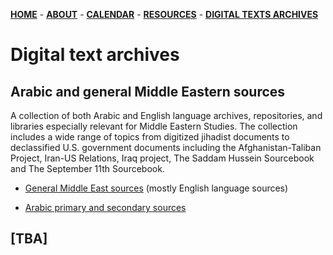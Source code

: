 [**HOME**](/index.md) - [**ABOUT**](/about.md) - [**CALENDAR**](/calendar.md) - [**RESOURCES**](/resources.md) - [**DIGITAL TEXTS ARCHIVES**](/repositories.md)

# Digital text archives

## Arabic and general Middle Eastern sources

A collection of both Arabic and English language archives, repositories, and libraries especially relevant for Middle Eastern Studies. The collection includes a wide range of topics from digitized jihadist documents to declassified U.S. government documents including the Afghanistan-Taliban Project, Iran-US Relations, Iraq project, The Saddam Hussein Sourcebook and The September 11th Sourcebook.

* [General Middle East sources](/contents/digital_sources/general-mideast-sources.html) (mostly English language sources)

* [Arabic primary and secondary sources](/contents/digital_sources/sources_ar.html)

## [TBA]
